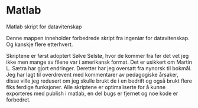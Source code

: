 # Matlab
Matlab skript for datavitenskap

Denne mappen inneholder forbedrede skript fra ingeniør for datavitenskap. Og kanskje flere etterhvert.

Skriptene er først adoptert Sølve Selstø, hvor de kommer fra før det vet jeg ikke men mange av filene var i amerikansk format. Det er usikkert om Martin L. Sætra har gjort endringer. Deretter har jeg oversatt fra nynorsk til bokmål. Jeg har lagt til overdrevent med kommentarer av pedagogiske årsaker, disse ville jeg redusert om jeg skulle brukt de i en bedrift og også brukt flere fiks ferdige funksjoner. Alle skriptene er optimaliserte for å kunne exporteres med publish i matlab, en del bugs er fjernet og noe kode er forbedret.
